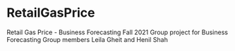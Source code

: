 # RetailGasPrice
Retail Gas Price - Business Forecasting Fall 2021
Group project for Business Forecasting 
Group members Leila Gheit and Henil Shah

